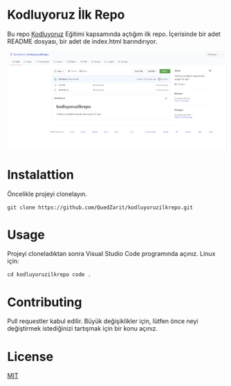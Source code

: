 # Kodluyoruz İlk Repo
Bu repo [Kodluyoruz](https://courses.kodluyoruz.org/) Eğitimi kapsamında açtığım ilk repo. İçerisinde bir adet README dosyası, bir adet de index.html barındırıyor.

![resim](images/kodluyoruzilkrepo.png)

# Instalattion
Öncelikle projeyi clonelayın. 

```
git clone https://github.com/QuedZarit/kodluyoruzilkrepo.git
```

# Usage
Projeyi cloneladıktan sonra Visual Studio Code programında açınız.
Linux için:

```
cd kodluyoruzilkrepo code .
```

# Contributing
Pull requestler kabul edilir. Büyük değişiklikler için, lütfen önce neyi değiştirmek istediğinizi tartışmak için bir konu açınız.

# License
[MIT](https://choosealicense.com/licenses/mit/)

